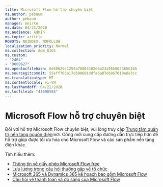 ```yaml
---
title: Microsoft Flow hỗ trợ chuyên biệt
ms.author: pebaum
author: pebaum
manager: mnirke
ms.date: 04/21/2020
ms.audience: Admin
ms.topic: article
ROBOTS: NOINDEX, NOFOLLOW
localization_priority: Normal
ms.collection: Adm_O365
ms.custom:
- "2464"
- "9000627"
ms.openlocfilehash: 6d40629c1259a78803302d6a23a96b50236561b5
ms.sourcegitcommit: 55eff703a17e500681d8fa6a87eb067019ade3cc
ms.translationtype: MT
ms.contentlocale: vi-VN
ms.lasthandoff: 04/22/2020
ms.locfileid: "43698584"
---
```

# <a name="microsoft-flow-specialized-support"></a>Microsoft Flow hỗ trợ chuyên biệt

Đối với hỗ trợ Microsoft Flow chuyên biệt, vui lòng truy cập [Trung tâm quản trị nền tảng nguồn điện](https://aka.ms/flowadminsupport)mới. Cổng mới cung cấp đường dẫn trực tiếp hơn để hỗ trợ giúp được tối ưu hóa cho Microsoft Flow và các sản phẩm nền tảng điện khác.

Tìm hiểu thêm:
- [Thông tin về giấy phép Microsoft Flow free](https://go.microsoft.com/fwlink/?linkid=2095610)
- [Lưu lượng trong câu hỏi thường gặp về tổ chức](https://go.microsoft.com/fwlink/?linkid=2072608)
- [Microsoft 365 và Dynamics 365 kế hoạch bao gồm Microsoft Flow](https://go.microsoft.com/fwlink/?linkid=2072406)
- [Câu hỏi về thanh toán và đo sáng của Microsoft Flow](https://go.microsoft.com/fwlink/?linkid=2072612)